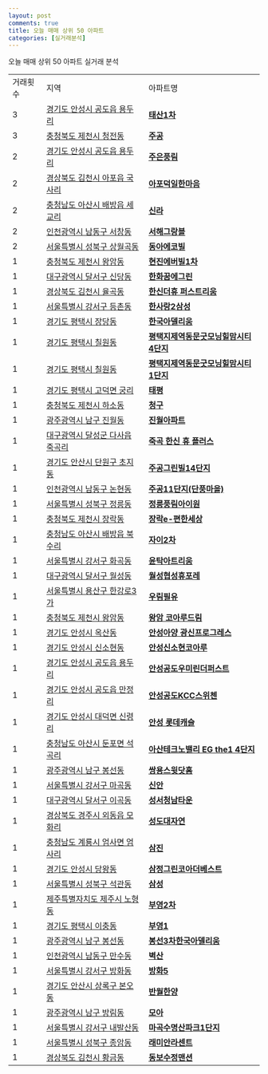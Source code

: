 ```yaml
---
layout: post
comments: true
title: 오늘 매매 상위 50 아파트
categories: [실거래분석]
---
```


오늘 매매 상위 50 아파트 실거래 분석

<table>
  <tr>
    <td>거래횟수</td>
    <td>지역</td>
    <td>아파트명</td>
  </tr>

  <tr>
    <td>3</td>
    <td><a href="/실거래가/2021/06/06/41550.html">경기도 안성시 공도읍 용두리</a></td>
    <td colspan="4" style="font-weight: bold;"><a href="https://search.naver.com/search.naver?query=공도읍 용두리 태산1차">태산1차</a></td>
  </tr>

  <tr>
    <td>3</td>
    <td><a href="/실거래가/2021/06/06/43150.html">충청북도 제천시 청전동</a></td>
    <td colspan="4" style="font-weight: bold;"><a href="https://search.naver.com/search.naver?query=청전동 주공">주공</a></td>
  </tr>

  <tr>
    <td>2</td>
    <td><a href="/실거래가/2021/06/06/41550.html">경기도 안성시 공도읍 용두리</a></td>
    <td colspan="4" style="font-weight: bold;"><a href="https://search.naver.com/search.naver?query=공도읍 용두리 주은풍림">주은풍림</a></td>
  </tr>

  <tr>
    <td>2</td>
    <td><a href="/실거래가/2021/06/06/47150.html">경상북도 김천시 아포읍 국사리</a></td>
    <td colspan="4" style="font-weight: bold;"><a href="https://search.naver.com/search.naver?query=아포읍 국사리 아포덕일한마음">아포덕일한마음</a></td>
  </tr>

  <tr>
    <td>2</td>
    <td><a href="/실거래가/2021/06/06/44200.html">충청남도 아산시 배방읍 세교리</a></td>
    <td colspan="4" style="font-weight: bold;"><a href="https://search.naver.com/search.naver?query=배방읍 세교리 신라">신라</a></td>
  </tr>

  <tr>
    <td>2</td>
    <td><a href="/실거래가/2021/06/06/28200.html">인천광역시 남동구 서창동</a></td>
    <td colspan="4" style="font-weight: bold;"><a href="https://search.naver.com/search.naver?query=서창동 서해그랑블">서해그랑블</a></td>
  </tr>

  <tr>
    <td>2</td>
    <td><a href="/실거래가/2021/06/06/11290.html">서울특별시 성북구 상월곡동</a></td>
    <td colspan="4" style="font-weight: bold;"><a href="https://search.naver.com/search.naver?query=상월곡동 동아에코빌">동아에코빌</a></td>
  </tr>

  <tr>
    <td>1</td>
    <td><a href="/실거래가/2021/06/06/43150.html">충청북도 제천시 왕암동</a></td>
    <td colspan="4" style="font-weight: bold;"><a href="https://search.naver.com/search.naver?query=왕암동 현진에버빌1차">현진에버빌1차</a></td>
  </tr>

  <tr>
    <td>1</td>
    <td><a href="/실거래가/2021/06/06/27290.html">대구광역시 달서구 신당동</a></td>
    <td colspan="4" style="font-weight: bold;"><a href="https://search.naver.com/search.naver?query=신당동 한화꿈에그린">한화꿈에그린</a></td>
  </tr>

  <tr>
    <td>1</td>
    <td><a href="/실거래가/2021/06/06/47150.html">경상북도 김천시 율곡동</a></td>
    <td colspan="4" style="font-weight: bold;"><a href="https://search.naver.com/search.naver?query=율곡동 한신더휴 퍼스트리움">한신더휴 퍼스트리움</a></td>
  </tr>

  <tr>
    <td>1</td>
    <td><a href="/실거래가/2021/06/06/11500.html">서울특별시 강서구 등촌동</a></td>
    <td colspan="4" style="font-weight: bold;"><a href="https://search.naver.com/search.naver?query=등촌동 한사랑2삼성">한사랑2삼성</a></td>
  </tr>

  <tr>
    <td>1</td>
    <td><a href="/실거래가/2021/06/06/41220.html">경기도 평택시 장당동</a></td>
    <td colspan="4" style="font-weight: bold;"><a href="https://search.naver.com/search.naver?query=장당동 한국아델리움">한국아델리움</a></td>
  </tr>

  <tr>
    <td>1</td>
    <td><a href="/실거래가/2021/06/06/41220.html">경기도 평택시 칠원동</a></td>
    <td colspan="4" style="font-weight: bold;"><a href="https://search.naver.com/search.naver?query=칠원동 평택지제역동문굿모닝힐맘시티4단지">평택지제역동문굿모닝힐맘시티4단지</a></td>
  </tr>

  <tr>
    <td>1</td>
    <td><a href="/실거래가/2021/06/06/41220.html">경기도 평택시 칠원동</a></td>
    <td colspan="4" style="font-weight: bold;"><a href="https://search.naver.com/search.naver?query=칠원동 평택지제역동문굿모닝힐맘시티1단지">평택지제역동문굿모닝힐맘시티1단지</a></td>
  </tr>

  <tr>
    <td>1</td>
    <td><a href="/실거래가/2021/06/06/41220.html">경기도 평택시 고덕면 궁리</a></td>
    <td colspan="4" style="font-weight: bold;"><a href="https://search.naver.com/search.naver?query=고덕면 궁리 태평">태평</a></td>
  </tr>

  <tr>
    <td>1</td>
    <td><a href="/실거래가/2021/06/06/43150.html">충청북도 제천시 하소동</a></td>
    <td colspan="4" style="font-weight: bold;"><a href="https://search.naver.com/search.naver?query=하소동 청구">청구</a></td>
  </tr>

  <tr>
    <td>1</td>
    <td><a href="/실거래가/2021/06/06/29155.html">광주광역시 남구 진월동</a></td>
    <td colspan="4" style="font-weight: bold;"><a href="https://search.naver.com/search.naver?query=진월동 진월아파트">진월아파트</a></td>
  </tr>

  <tr>
    <td>1</td>
    <td><a href="/실거래가/2021/06/06/27710.html">대구광역시 달성군 다사읍 죽곡리</a></td>
    <td colspan="4" style="font-weight: bold;"><a href="https://search.naver.com/search.naver?query=다사읍 죽곡리 죽곡 한신 휴 플러스">죽곡 한신 휴 플러스</a></td>
  </tr>

  <tr>
    <td>1</td>
    <td><a href="/실거래가/2021/06/06/41273.html">경기도 안산시 단원구 초지동</a></td>
    <td colspan="4" style="font-weight: bold;"><a href="https://search.naver.com/search.naver?query=초지동 주공그린빌14단지">주공그린빌14단지</a></td>
  </tr>

  <tr>
    <td>1</td>
    <td><a href="/실거래가/2021/06/06/28200.html">인천광역시 남동구 논현동</a></td>
    <td colspan="4" style="font-weight: bold;"><a href="https://search.naver.com/search.naver?query=논현동 주공11단지(단풍마을)">주공11단지(단풍마을)</a></td>
  </tr>

  <tr>
    <td>1</td>
    <td><a href="/실거래가/2021/06/06/11290.html">서울특별시 성북구 정릉동</a></td>
    <td colspan="4" style="font-weight: bold;"><a href="https://search.naver.com/search.naver?query=정릉동 정릉풍림아이원">정릉풍림아이원</a></td>
  </tr>

  <tr>
    <td>1</td>
    <td><a href="/실거래가/2021/06/06/43150.html">충청북도 제천시 장락동</a></td>
    <td colspan="4" style="font-weight: bold;"><a href="https://search.naver.com/search.naver?query=장락동 장락e-편한세상">장락e-편한세상</a></td>
  </tr>

  <tr>
    <td>1</td>
    <td><a href="/실거래가/2021/06/06/44200.html">충청남도 아산시 배방읍 북수리</a></td>
    <td colspan="4" style="font-weight: bold;"><a href="https://search.naver.com/search.naver?query=배방읍 북수리 자이2차">자이2차</a></td>
  </tr>

  <tr>
    <td>1</td>
    <td><a href="/실거래가/2021/06/06/11500.html">서울특별시 강서구 화곡동</a></td>
    <td colspan="4" style="font-weight: bold;"><a href="https://search.naver.com/search.naver?query=화곡동 윤탁아트리움">윤탁아트리움</a></td>
  </tr>

  <tr>
    <td>1</td>
    <td><a href="/실거래가/2021/06/06/27290.html">대구광역시 달서구 월성동</a></td>
    <td colspan="4" style="font-weight: bold;"><a href="https://search.naver.com/search.naver?query=월성동 월성협성휴포레">월성협성휴포레</a></td>
  </tr>

  <tr>
    <td>1</td>
    <td><a href="/실거래가/2021/06/06/11170.html">서울특별시 용산구 한강로3가</a></td>
    <td colspan="4" style="font-weight: bold;"><a href="https://search.naver.com/search.naver?query=한강로3가 우림필유">우림필유</a></td>
  </tr>

  <tr>
    <td>1</td>
    <td><a href="/실거래가/2021/06/06/43150.html">충청북도 제천시 왕암동</a></td>
    <td colspan="4" style="font-weight: bold;"><a href="https://search.naver.com/search.naver?query=왕암동 왕암 코아루드림">왕암 코아루드림</a></td>
  </tr>

  <tr>
    <td>1</td>
    <td><a href="/실거래가/2021/06/06/41550.html">경기도 안성시 옥산동</a></td>
    <td colspan="4" style="font-weight: bold;"><a href="https://search.naver.com/search.naver?query=옥산동 안성아양 광신프로그레스">안성아양 광신프로그레스</a></td>
  </tr>

  <tr>
    <td>1</td>
    <td><a href="/실거래가/2021/06/06/41550.html">경기도 안성시 신소현동</a></td>
    <td colspan="4" style="font-weight: bold;"><a href="https://search.naver.com/search.naver?query=신소현동 안성신소현코아루">안성신소현코아루</a></td>
  </tr>

  <tr>
    <td>1</td>
    <td><a href="/실거래가/2021/06/06/41550.html">경기도 안성시 공도읍 용두리</a></td>
    <td colspan="4" style="font-weight: bold;"><a href="https://search.naver.com/search.naver?query=공도읍 용두리 안성공도우미린더퍼스트">안성공도우미린더퍼스트</a></td>
  </tr>

  <tr>
    <td>1</td>
    <td><a href="/실거래가/2021/06/06/41550.html">경기도 안성시 공도읍 만정리</a></td>
    <td colspan="4" style="font-weight: bold;"><a href="https://search.naver.com/search.naver?query=공도읍 만정리 안성공도KCC스위첸">안성공도KCC스위첸</a></td>
  </tr>

  <tr>
    <td>1</td>
    <td><a href="/실거래가/2021/06/06/41550.html">경기도 안성시 대덕면 신령리</a></td>
    <td colspan="4" style="font-weight: bold;"><a href="https://search.naver.com/search.naver?query=대덕면 신령리 안성 롯데캐슬">안성 롯데캐슬</a></td>
  </tr>

  <tr>
    <td>1</td>
    <td><a href="/실거래가/2021/06/06/44200.html">충청남도 아산시 둔포면 석곡리</a></td>
    <td colspan="4" style="font-weight: bold;"><a href="https://search.naver.com/search.naver?query=둔포면 석곡리 아산테크노밸리 EG the1 4단지">아산테크노밸리 EG the1 4단지</a></td>
  </tr>

  <tr>
    <td>1</td>
    <td><a href="/실거래가/2021/06/06/29155.html">광주광역시 남구 봉선동</a></td>
    <td colspan="4" style="font-weight: bold;"><a href="https://search.naver.com/search.naver?query=봉선동 쌍용스윗닷홈">쌍용스윗닷홈</a></td>
  </tr>

  <tr>
    <td>1</td>
    <td><a href="/실거래가/2021/06/06/11500.html">서울특별시 강서구 마곡동</a></td>
    <td colspan="4" style="font-weight: bold;"><a href="https://search.naver.com/search.naver?query=마곡동 신안">신안</a></td>
  </tr>

  <tr>
    <td>1</td>
    <td><a href="/실거래가/2021/06/06/27290.html">대구광역시 달서구 이곡동</a></td>
    <td colspan="4" style="font-weight: bold;"><a href="https://search.naver.com/search.naver?query=이곡동 성서청남타운">성서청남타운</a></td>
  </tr>

  <tr>
    <td>1</td>
    <td><a href="/실거래가/2021/06/06/47130.html">경상북도 경주시 외동읍 모화리</a></td>
    <td colspan="4" style="font-weight: bold;"><a href="https://search.naver.com/search.naver?query=외동읍 모화리 성도대자연">성도대자연</a></td>
  </tr>

  <tr>
    <td>1</td>
    <td><a href="/실거래가/2021/06/06/44250.html">충청남도 계룡시 엄사면 엄사리</a></td>
    <td colspan="4" style="font-weight: bold;"><a href="https://search.naver.com/search.naver?query=엄사면 엄사리 삼진">삼진</a></td>
  </tr>

  <tr>
    <td>1</td>
    <td><a href="/실거래가/2021/06/06/41550.html">경기도 안성시 당왕동</a></td>
    <td colspan="4" style="font-weight: bold;"><a href="https://search.naver.com/search.naver?query=당왕동 삼정그린코아더베스트">삼정그린코아더베스트</a></td>
  </tr>

  <tr>
    <td>1</td>
    <td><a href="/실거래가/2021/06/06/11290.html">서울특별시 성북구 석관동</a></td>
    <td colspan="4" style="font-weight: bold;"><a href="https://search.naver.com/search.naver?query=석관동 삼성">삼성</a></td>
  </tr>

  <tr>
    <td>1</td>
    <td><a href="/실거래가/2021/06/06/50110.html">제주특별자치도 제주시 노형동</a></td>
    <td colspan="4" style="font-weight: bold;"><a href="https://search.naver.com/search.naver?query=노형동 부영2차">부영2차</a></td>
  </tr>

  <tr>
    <td>1</td>
    <td><a href="/실거래가/2021/06/06/41220.html">경기도 평택시 이충동</a></td>
    <td colspan="4" style="font-weight: bold;"><a href="https://search.naver.com/search.naver?query=이충동 부영1">부영1</a></td>
  </tr>

  <tr>
    <td>1</td>
    <td><a href="/실거래가/2021/06/06/29155.html">광주광역시 남구 봉선동</a></td>
    <td colspan="4" style="font-weight: bold;"><a href="https://search.naver.com/search.naver?query=봉선동 봉선3차한국아델리움">봉선3차한국아델리움</a></td>
  </tr>

  <tr>
    <td>1</td>
    <td><a href="/실거래가/2021/06/06/28200.html">인천광역시 남동구 만수동</a></td>
    <td colspan="4" style="font-weight: bold;"><a href="https://search.naver.com/search.naver?query=만수동 벽산">벽산</a></td>
  </tr>

  <tr>
    <td>1</td>
    <td><a href="/실거래가/2021/06/06/11500.html">서울특별시 강서구 방화동</a></td>
    <td colspan="4" style="font-weight: bold;"><a href="https://search.naver.com/search.naver?query=방화동 방화5">방화5</a></td>
  </tr>

  <tr>
    <td>1</td>
    <td><a href="/실거래가/2021/06/06/41271.html">경기도 안산시 상록구 본오동</a></td>
    <td colspan="4" style="font-weight: bold;"><a href="https://search.naver.com/search.naver?query=본오동 반월한양">반월한양</a></td>
  </tr>

  <tr>
    <td>1</td>
    <td><a href="/실거래가/2021/06/06/29155.html">광주광역시 남구 방림동</a></td>
    <td colspan="4" style="font-weight: bold;"><a href="https://search.naver.com/search.naver?query=방림동 모아">모아</a></td>
  </tr>

  <tr>
    <td>1</td>
    <td><a href="/실거래가/2021/06/06/11500.html">서울특별시 강서구 내발산동</a></td>
    <td colspan="4" style="font-weight: bold;"><a href="https://search.naver.com/search.naver?query=내발산동 마곡수명산파크1단지">마곡수명산파크1단지</a></td>
  </tr>

  <tr>
    <td>1</td>
    <td><a href="/실거래가/2021/06/06/11290.html">서울특별시 성북구 종암동</a></td>
    <td colspan="4" style="font-weight: bold;"><a href="https://search.naver.com/search.naver?query=종암동 래미안라센트">래미안라센트</a></td>
  </tr>

  <tr>
    <td>1</td>
    <td><a href="/실거래가/2021/06/06/47150.html">경상북도 김천시 황금동</a></td>
    <td colspan="4" style="font-weight: bold;"><a href="https://search.naver.com/search.naver?query=황금동 동보수정맨션">동보수정맨션</a></td>
  </tr>

</table>

